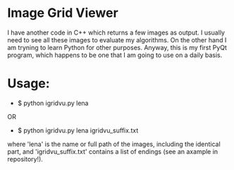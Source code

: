 # Image Grid Viewer


I have another code in C++ which returns a few images as output. I usually need to see all these images to evaluate my algorithms. On the other hand I am tryning to learn Python for other purposes. Anyway, this is my first PyQt program, which happens to be one that I am going to use on a daily basis.

# Usage: 
- $ python igridvu.py lena

OR

- $ python igridvu.py lena igridvu_suffix.txt

where 'lena' is the name or full path of the images, including the identical part, and 'igridvu_suffix.txt' contains a list of endings (see an axample in repository!).


